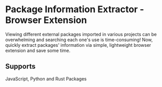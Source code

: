 # Package Information Extractor - Browser Extension
Viewing different external packages imported in various projects can be overwhelming and searching each one's use is time-consuming! Now, quickly extract packages' information via simple, lightweight browser extension and save some time.

## Supports
JavaScript, Python and Rust Packages
